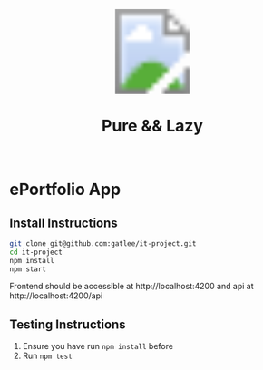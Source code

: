 <p align="center">
    <svg width="150" height="150">
        <image xlink:href="https://upload.wikimedia.org/wikipedia/commons/3/39/Lambda_lc.svg" width="150" height="150"/>
    </svg>
</p>
<h1 style="text-align:center">
    Pure && Lazy
</h1>
<div align="center" style="margin:auto">
    <svg width=59 height=20>
        <image xlink:href="https://heroku-ci-badge-pure-and-lazy.herokuapp.com/last.svg"/>
    </svg>
</div>

# ePortfolio App

## Install Instructions

```sh
git clone git@github.com:gatlee/it-project.git
cd it-project
npm install
npm start
```

Frontend should be accessible at http://localhost:4200 and api at http://localhost:4200/api

## Testing Instructions

1. Ensure you have run `npm install` before
2. Run `npm test`
